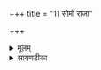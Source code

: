 +++
title = "11 सोमो राजा"

+++
<details><summary>मूलम्</summary>

सोमो॒ राजा॒ राज॑पती रा॒ज्यम॒स्मिन् य॒ज्ञे यज॑मानाय ददातु॒ स्वाहा॑ ।  


</details>

<details><summary>सायणटीका</summary>

9नवमं यजुराह - यः सोमः सोऽयं ब्राह्मणानां राजा ॥ 'सोमोऽस्माकं ब्राह्मणानाँ राजा' इति मन्त्रान्तरान् ॥ स चान्येषां राज्ञां पालकत्वाद्राजपतिः ॥ शेषं पूर्ववत् ॥॥

</details>

